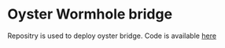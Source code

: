 # Oyster Wormhole bridge

Repositry is used to deploy oyster bridge. Code is available [here](https://github.com/solana-labs/oyster/tree/main/packages/bridge)
